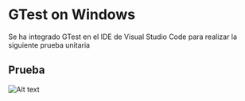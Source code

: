 # GTest on Windows
Se ha integrado GTest en el IDE de Visual Studio Code para realizar la siguiente prueba unitaria

## Prueba
![Alt text](gtest/testing.JPG?raw=true "testing image")
